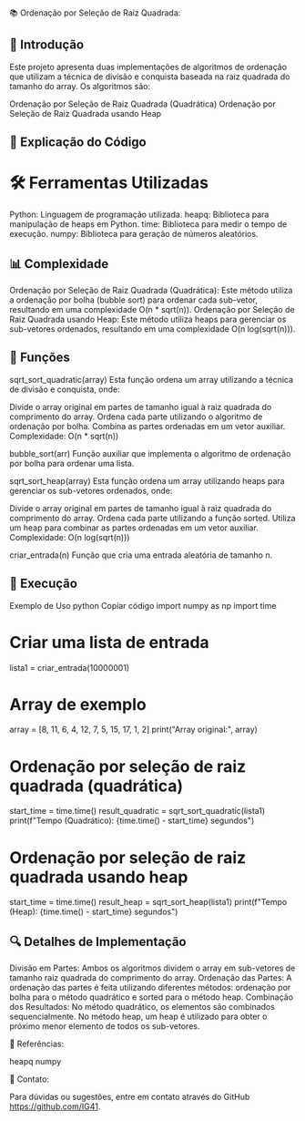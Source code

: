 📚 Ordenação por Seleção de Raiz Quadrada:

## 🚀 Introdução

Este projeto apresenta duas implementações de algoritmos de ordenação que utilizam a técnica de divisão e conquista baseada na raiz quadrada do tamanho do array. Os algoritmos são:

Ordenação por Seleção de Raiz Quadrada (Quadrática)
Ordenação por Seleção de Raiz Quadrada usando Heap

## 📜 Explicação do Código
 
 # 🛠 Ferramentas Utilizadas

Python: Linguagem de programação utilizada.
heapq: Biblioteca para manipulação de heaps em Python.
time: Biblioteca para medir o tempo de execução.
numpy: Biblioteca para geração de números aleatórios.

## 📊 Complexidade

Ordenação por Seleção de Raiz Quadrada (Quadrática): Este método utiliza a ordenação por bolha (bubble sort) para ordenar cada sub-vetor, resultando em uma complexidade O(n * sqrt(n)).
Ordenação por Seleção de Raiz Quadrada usando Heap: Este método utiliza heaps para gerenciar os sub-vetores ordenados, resultando em uma complexidade O(n log(sqrt(n))).

## 📝 Funções

sqrt_sort_quadratic(array)
Esta função ordena um array utilizando a técnica de divisão e conquista, onde:

Divide o array original em partes de tamanho igual à raiz quadrada do comprimento do array.
Ordena cada parte utilizando o algoritmo de ordenação por bolha.
Combina as partes ordenadas em um vetor auxiliar.
Complexidade: O(n * sqrt(n))

bubble_sort(arr)
Função auxiliar que implementa o algoritmo de ordenação por bolha para ordenar uma lista.

sqrt_sort_heap(array)
Esta função ordena um array utilizando heaps para gerenciar os sub-vetores ordenados, onde:

Divide o array original em partes de tamanho igual à raiz quadrada do comprimento do array.
Ordena cada parte utilizando a função sorted.
Utiliza um heap para combinar as partes ordenadas em um vetor auxiliar.
Complexidade: O(n log(sqrt(n)))

criar_entrada(n)
Função que cria uma entrada aleatória de tamanho n.

## 🔧 Execução

Exemplo de Uso
python
Copiar código
import numpy as np
import time

# Criar uma lista de entrada
lista1 = criar_entrada(10000001)

# Array de exemplo
array = [8, 11, 6, 4, 12, 7, 5, 15, 17, 1, 2]
print("Array original:", array)

# Ordenação por seleção de raiz quadrada (quadrática)
start_time = time.time()
result_quadratic = sqrt_sort_quadratic(lista1)
print(f"Tempo (Quadrático): {time.time() - start_time} segundos")

# Ordenação por seleção de raiz quadrada usando heap
start_time = time.time()
result_heap = sqrt_sort_heap(lista1)
print(f"Tempo (Heap): {time.time() - start_time} segundos")

## 🔍 Detalhes de Implementação

Divisão em Partes: Ambos os algoritmos dividem o array em sub-vetores de tamanho raiz quadrada do comprimento do array.
Ordenação das Partes: A ordenação das partes é feita utilizando diferentes métodos: ordenação por bolha para o método quadrático e sorted para o método heap.
Combinação dos Resultados: No método quadrático, os elementos são combinados sequencialmente. No método heap, um heap é utilizado para obter o próximo menor elemento de todos os sub-vetores.

🔗 Referências:

heapq
numpy

📧 Contato:

Para dúvidas ou sugestões, entre em contato através do GitHub https://github.com/IG41.
